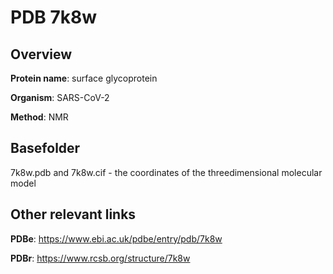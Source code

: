 # PDB 7k8w

## Overview

**Protein name**: surface glycoprotein

**Organism**: SARS-CoV-2

**Method**: NMR



## Basefolder

7k8w.pdb and 7k8w.cif - the coordinates of the threedimensional molecular model



## Other relevant links 
**PDBe**:  https://www.ebi.ac.uk/pdbe/entry/pdb/7k8w
 
**PDBr**: https://www.rcsb.org/structure/7k8w 
